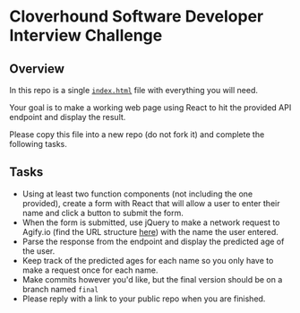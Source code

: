 # Cloverhound Software Developer Interview Challenge

## Overview
In this repo is a single [`index.html`](./index.html) file with everything you will need.

Your goal is to make a working web page using React to hit the provided API endpoint and display the result.

Please copy this file into a new repo (do not fork it) and complete the following tasks.

## Tasks
- Using at least two function components (not including the one provided), create a form with React that will allow a user to enter their name and click a button to submit the form.
- When the form is submitted, use jQuery to make a network request to Agify.io (find the URL structure [here](https://agify.io/documentation#basic-usage)) with the name the user entered.
- Parse the response from the endpoint and display the predicted age of the user.
- Keep track of the predicted ages for each name so you only have to make a request once for each name.
- Make commits however you'd like, but the final version should be on a branch named `final`
- Please reply with a link to your public repo when you are finished.
